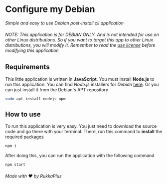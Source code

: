 # Configure my Debian
*Simple and easy to use Debian post-install cli application*

###### NOTE: This application is for DEBIAN ONLY. And is not intended for use on other Linux distributions. So if you want to target this app to other Linux distributions, you will modify it. Remember to read the [use license](LICENSE) before modifying this application

## Requirements
This little application is written in **JavaScript**. You must install **Node.js** to run this application. You can find *Node.js* installers for *Debian* [here](https://nodejs.org/en/download/). Or you can just install it from the Debian's APT repository
```bash
sudo apt install nodejs npm
```

## How to use
To run this application is very easy. You just need to download the source code and go there with your terminal. There, run this command to **install** the required packages
```bash
npm i
```

After doing this, you can run the application with the following command
```bash
npm start
```

###### Made with :heart: by RukkaPlus